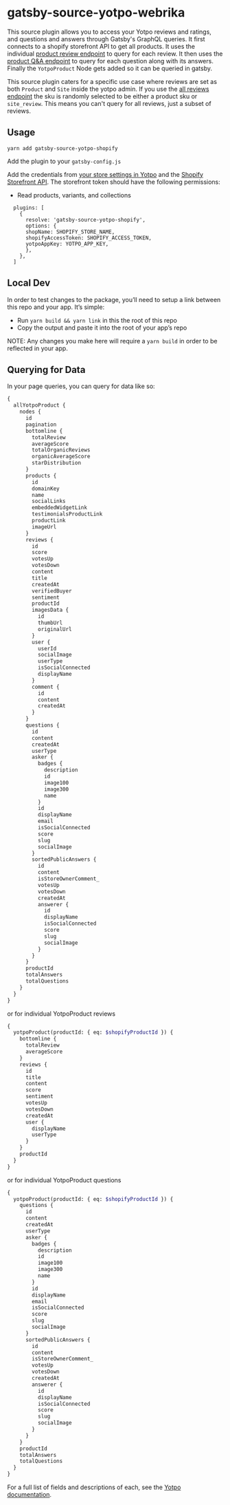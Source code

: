 # gatsby-source-yotpo-webrika

This source plugin allows you to access your Yotpo reviews and ratings, and questions and answers through Gatsby's GraphQL queries. It first connects to a shopify storefront API to get all products. It uses the individual [product review endpoint](https://apidocs.yotpo.com/reference#retrieve-reviews-for-a-product) to query for each review. It then uses the [product Q&A endpoint](https://apidocs.yotpo.com/reference#retrieve-questions-and-answers-for-a-product) to query for each question along with its answers. Finally the `YotpoProduct` Node gets added so it can be queried in gatsby.

This source plugin caters for a specific use case where reviews are set as both `Product` and `Site` inside the yotpo admin. If you use the [all reviews endpoint](https://apidocs.yotpo.com/reference#retrieve-all-reviews) the sku is randomly selected to be either a product sku or `site_review`. This means you can't query for all reviews, just a subset of reviews.

## Usage

```
yarn add gatsby-source-yotpo-shopify
```

Add the plugin to your `gatsby-config.js`

Add the credentials from [your store settings in Yotpo](https://yap.yotpo.com/#/header/account_settings/store_settings) and the [Shopify Storefront API](https://shopify.dev/docs/storefront-api/getting-started).
The storefront token should have the following permissions:

- Read products, variants, and collections

```
  plugins: [
    {
      resolve: 'gatsby-source-yotpo-shopify',
      options: {
      shopName: SHOPIFY_STORE_NAME,
      shopifyAccessToken: SHOPIFY_ACCESS_TOKEN,
      yotpoAppKey: YOTPO_APP_KEY,
      },
    },
  ]
```

## Local Dev

In order to test changes to the package, you’ll need to setup a link between this repo and your app. It’s simple:

- Run `yarn build && yarn link` in this the root of this repo
- Copy the output and paste it into the root of your app’s repo

NOTE: Any changes you make here will require a `yarn build` in order to be reflected in your app.

## Querying for Data

In your page queries, you can query for data like so:

```graphql
{
  allYotpoProduct {
    nodes {
      id
      pagination
      bottomline {
        totalReview
        averageScore
        totalOrganicReviews
        organicAverageScore
        starDistribution
      }
      products {
        id
        domainKey
        name
        socialLinks
        embeddedWidgetLink
        testimonialsProductLink
        productLink
        imageUrl
      }
      reviews {
        id
        score
        votesUp
        votesDown
        content
        title
        createdAt
        verifiedBuyer
        sentiment
        productId
        imagesData {
          id
          thumbUrl
          originalUrl
        }
        user {
          userId
          socialImage
          userType
          isSocialConnected
          displayName
        }
        comment {
          id
          content
          createdAt
        }
      }
      questions {
        id
        content
        createdAt
        userType
        asker {
          badges {
            description
            id
            image100
            image300
            name
          }
          id
          displayName
          email
          isSocialConnected
          score
          slug
          socialImage
        }
        sortedPublicAnswers {
          id
          content
          isStoreOwnerComment_
          votesUp
          votesDown
          createdAt
          answerer {
            id
            displayName
            isSocialConnected
            score
            slug
            socialImage
          }
        }
      }
      productId
      totalAnswers
      totalQuestions
    }
  }
}
```

or for individual YotpoProduct reviews

```graphql
{
  yotpoProduct(productId: { eq: $shopifyProductId }) {
    bottomline {
      totalReview
      averageScore
    }
    reviews {
      id
      title
      content
      score
      sentiment
      votesUp
      votesDown
      createdAt
      user {
        displayName
        userType
      }
    }
    productId
  }
}
```

or for individual YotpoProduct questions

```graphql
{
  yotpoProduct(productId: { eq: $shopifyProductId }) {
    questions {
      id
      content
      createdAt
      userType
      asker {
        badges {
          description
          id
          image100
          image300
          name
        }
        id
        displayName
        email
        isSocialConnected
        score
        slug
        socialImage
      }
      sortedPublicAnswers {
        id
        content
        isStoreOwnerComment_
        votesUp
        votesDown
        createdAt
        answerer {
          id
          displayName
          isSocialConnected
          score
          slug
          socialImage
        }
      }
    }
    productId
    totalAnswers
    totalQuestions
  }
}
```

For a full list of fields and descriptions of each, see the [Yotpo documentation](https://apidocs.yotpo.com/reference#introduction).
